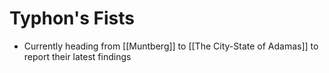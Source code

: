 # Typhon's Fists
- Currently heading from [[Muntberg]] to [[The City-State of Adamas]] to report their latest findings

